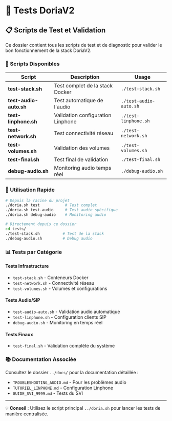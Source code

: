 # 🧪 Tests DoriaV2

## 📋 Scripts de Test et Validation

Ce dossier contient tous les scripts de test et de diagnostic pour valider le bon fonctionnement de la stack DoriaV2.

### 🎯 Scripts Disponibles

| Script | Description | Usage |
|--------|-------------|-------|
| **test-stack.sh** | Test complet de la stack Docker | `./test-stack.sh` |
| **test-audio-auto.sh** | Test automatique de l'audio | `./test-audio-auto.sh` |
| **test-linphone.sh** | Validation configuration Linphone | `./test-linphone.sh` |
| **test-network.sh** | Test connectivité réseau | `./test-network.sh` |
| **test-volumes.sh** | Validation des volumes | `./test-volumes.sh` |
| **test-final.sh** | Test final de validation | `./test-final.sh` |
| **debug-audio.sh** | Monitoring audio temps réel | `./debug-audio.sh` |

### 🚀 Utilisation Rapide

```bash
# Depuis la racine du projet
./doria.sh test           # Test complet
./doria.sh test-audio     # Test audio spécifique
./doria.sh debug-audio    # Monitoring audio

# Directement depuis ce dossier
cd tests/
./test-stack.sh          # Test de la stack
./debug-audio.sh         # Debug audio
```

### 📊 Tests par Catégorie

#### Tests Infrastructure
- `test-stack.sh` - Conteneurs Docker
- `test-network.sh` - Connectivité réseau
- `test-volumes.sh` - Volumes et configurations

#### Tests Audio/SIP
- `test-audio-auto.sh` - Validation audio automatique
- `test-linphone.sh` - Configuration clients SIP
- `debug-audio.sh` - Monitoring en temps réel

#### Tests Finaux
- `test-final.sh` - Validation complète du système

### 📚 Documentation Associée

Consultez le dossier `../docs/` pour la documentation détaillée :
- `TROUBLESHOOTING_AUDIO.md` - Pour les problèmes audio
- `TUTORIEL_LINPHONE.md` - Configuration Linphone
- `GUIDE_SVI_9999.md` - Tests du SVI

---

💡 **Conseil** : Utilisez le script principal `../doria.sh` pour lancer les tests de manière centralisée.
